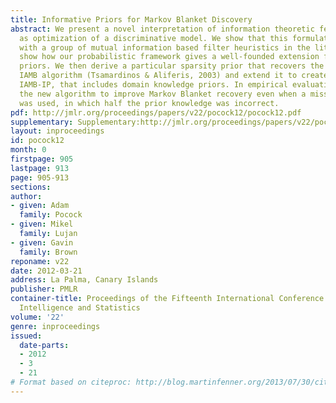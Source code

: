 ```yaml
---
title: Informative Priors for Markov Blanket Discovery
abstract: We present a novel interpretation of information theoretic feature selection
  as optimization of a discriminative model. We show that this formulation coincides
  with a group of mutual information based filter heuristics in the literature, and
  show how our probabilistic framework gives a well-founded extension for informative
  priors. We then derive a particular sparsity prior that recovers the well-known
  IAMB algorithm (Tsamardinos & Aliferis, 2003) and extend it to create a novel algorithm,
  IAMB-IP, that includes domain knowledge priors. In empirical evaluations, we find
  the new algorithm to improve Markov Blanket recovery even when a misspecified prior
  was used, in which half the prior knowledge was incorrect.
pdf: http://jmlr.org/proceedings/papers/v22/pocock12/pocock12.pdf
supplementary: Supplementary:http://jmlr.org/proceedings/papers/v22/pocock12/pocock12Supple.pdf
layout: inproceedings
id: pocock12
month: 0
firstpage: 905
lastpage: 913
page: 905-913
sections: 
author:
- given: Adam
  family: Pocock
- given: Mikel
  family: Lujan
- given: Gavin
  family: Brown
reponame: v22
date: 2012-03-21
address: La Palma, Canary Islands
publisher: PMLR
container-title: Proceedings of the Fifteenth International Conference on Artificial
  Intelligence and Statistics
volume: '22'
genre: inproceedings
issued:
  date-parts:
  - 2012
  - 3
  - 21
# Format based on citeproc: http://blog.martinfenner.org/2013/07/30/citeproc-yaml-for-bibliographies/
---
```

